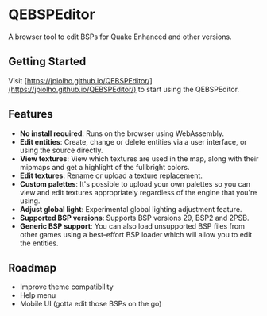 # QEBSPEditor

A browser tool to edit BSPs for Quake Enhanced and other versions.

## Getting Started
Visit [https://jpiolho.github.io/QEBSPEditor/](https://jpiolho.github.io/QEBSPEditor/) to start using the QEBSPEditor.

## Features
- **No install required**: Runs on the browser using WebAssembly.
- **Edit entities**: Create, change or delete entities via a user interface, or using the source directly.
- **View textures**: View which textures are used in the map, along with their mipmaps and get a highlight of the fullbright colors.
- **Edit textures**: Rename or upload a texture replacement.
- **Custom palettes**: It's possible to upload your own palettes so you can view and edit textures appropriately regardless of the engine that you're using.
- **Adjust global light**: Experimental global lighting adjustment feature.
- **Supported BSP versions**: Supports BSP versions 29, BSP2 and 2PSB.
- **Generic BSP support**: You can also load unsupported BSP files from other games using a best-effort BSP loader which will allow you to edit the entities.

## Roadmap
- Improve theme compatibility
- Help menu
- Mobile UI (gotta edit those BSPs on the go)
